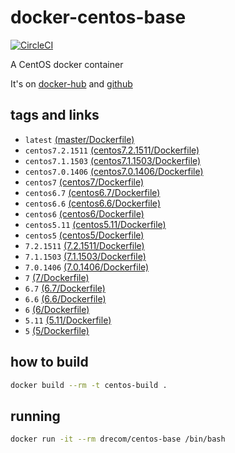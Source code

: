 # docker-centos-base
[![CircleCI](https://circleci.com/gh/drecom/docker-centos-base/tree/master.svg?style=svg)](https://circleci.com/gh/drecom/docker-centos-base/tree/master)

A CentOS docker container

It's on [docker-hub](https://hub.docker.com/r/drecom/centos-base/) and [github](https://github.com/drecom/docker-centos-base/)

## tags and links
* `latest` [(master/Dockerfile)](https://github.com/drecom/docker-centos-base/blob/master/Dockerfile)
* `centos7.2.1511` [(centos7.2.1511/Dockerfile)](https://github.com/drecom/docker-centos-base/blob/centos7.2.1511/Dockerfile)
* `centos7.1.1503` [(centos7.1.1503/Dockerfile)](https://github.com/drecom/docker-centos-base/blob/centos7.1.1503/Dockerfile)
* `centos7.0.1406` [(centos7.0.1406/Dockerfile)](https://github.com/drecom/docker-centos-base/blob/centos7.0.1406/Dockerfile)
* `centos7` [(centos7/Dockerfile)](https://github.com/drecom/docker-centos-base/blob/centos7/Dockerfile)
* `centos6.7` [(centos6.7/Dockerfile)](https://github.com/drecom/docker-centos-base/blob/centos6.7/Dockerfile)
* `centos6.6` [(centos6.6/Dockerfile)](https://github.com/drecom/docker-centos-base/blob/centos6.6/Dockerfile)
* `centos6` [(centos6/Dockerfile)](https://github.com/drecom/docker-centos-base/blob/centos6/Dockerfile)
* `centos5.11` [(centos5.11/Dockerfile)](https://github.com/drecom/docker-centos-base/blob/centos5.11/Dockerfile)
* `centos5` [(centos5/Dockerfile)](https://github.com/drecom/docker-centos-base/blob/centos5/Dockerfile)
* `7.2.1511` [(7.2.1511/Dockerfile)](https://github.com/drecom/docker-centos-base/blob/7.2.1511/Dockerfile)
* `7.1.1503` [(7.1.1503/Dockerfile)](https://github.com/drecom/docker-centos-base/blob/7.1.1503/Dockerfile)
* `7.0.1406` [(7.0.1406/Dockerfile)](https://github.com/drecom/docker-centos-base/blob/7.0.1406/Dockerfile)
* `7` [(7/Dockerfile)](https://github.com/drecom/docker-centos-base/blob/7/Dockerfile)
* `6.7` [(6.7/Dockerfile)](https://github.com/drecom/docker-centos-base/blob/6.7/Dockerfile)
* `6.6` [(6.6/Dockerfile)](https://github.com/drecom/docker-centos-base/blob/6.6/Dockerfile)
* `6` [(6/Dockerfile)](https://github.com/drecom/docker-centos-base/blob/6/Dockerfile)
* `5.11` [(5.11/Dockerfile)](https://github.com/drecom/docker-centos-base/blob/5.11/Dockerfile)
* `5` [(5/Dockerfile)](https://github.com/drecom/docker-centos-base/blob/5/Dockerfile)

## how to build

```sh
docker build --rm -t centos-build .
```

## running

```sh
docker run -it --rm drecom/centos-base /bin/bash
```
